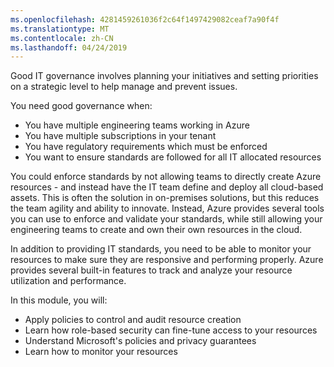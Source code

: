 ```yaml
---
ms.openlocfilehash: 4281459261036f2c64f1497429082ceaf7a90f4f
ms.translationtype: MT
ms.contentlocale: zh-CN
ms.lasthandoff: 04/24/2019
---
```

Good IT governance involves planning your initiatives and setting priorities on a strategic level to help manage and prevent issues.

You need good governance when:

- You have multiple engineering teams working in Azure
- You have multiple subscriptions in your tenant
- You have regulatory requirements which must be enforced
- You want to ensure standards are followed for all IT allocated resources

You could enforce standards by not allowing teams to directly create Azure resources - and instead have the IT team define and deploy all cloud-based assets. This is often the solution in on-premises solutions, but this reduces the team agility and ability to innovate. Instead, Azure provides several tools you can use to enforce and validate your standards, while still allowing your engineering teams to create and own their own resources in the cloud.

In addition to providing IT standards, you need to be able to monitor your resources to make sure they are responsive and performing properly. Azure provides several built-in features to track and analyze your resource utilization and performance.

In this module, you will:

- Apply policies to control and audit resource creation
- Learn how role-based security can fine-tune access to your resources
- Understand Microsoft's policies and privacy guarantees
- Learn how to monitor your resources
